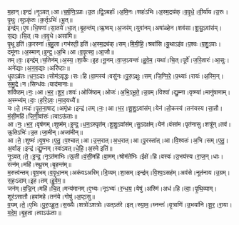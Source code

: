 

  
म॒हान्।इन्द्रः॑।नृ॒ऽवत्।आ।च॒र्ष॒णि॒ऽप्राः।उ॒त।द्वि॒ऽबर्हाः॑।अ॒मि॒नः।सहः॑ऽभिः।अ॒स्म॒द्र्य॑क्।व॒वृ॒धे॒।वी॒र्या॑य।उ॒रुः।पृ॒थुः।सुऽकृ॑तः।क॒र्तृऽभिः॑।भू॒त्॥  
इन्द्र॑म्।ए॒व।धि॒षणा॑।सा॒तये॑।धा॒त्।बृ॒हन्त॑म्।ऋ॒ष्वम्।अ॒जर॑म्।युवा॑नम्।अषा॑ळ्हेन।शव॑सा।शू॒सु॒ऽवांस॑म्।स॒द्यः।चि॒त्।यः।व॒वृ॒धे।असा॑मि॥  
पृ॒थू इति॑।क॒रस्ना॑।ब॒हु॒ला।गभ॑स्ती॒ इति॑।अ॒स्म॒द्र्य॑क्।सम्।मि॒मी॒हि॒।श्रवां॑सि।यू॒थाऽइ॑व।प॒श्वः।प॒शु॒ऽपाः।दमू॑नाः।अ॒स्मान्।इ॒न्द्र॒।अ॒भि।आ।व॒वृ॒त्स्व॒।आ॒जौ॥  
तम्।वः॒।इन्द्र॑म्।च॒तिन॑म्।अ॒स्य॒।शा॒कैः।इ॒ह।नू॒नम्।वा॒ज॒ऽयन्तः॑।हु॒वे॒म॒।यथा॑।चि॒त्।पूर्वे॑।ज॒रि॒तारः॑।आ॒सुः।अने॑द्याः।अ॒न॒व॒द्याः।अरि॑ष्टाः॥  
धृ॒तऽव्र॑तः।ध॒न॒ऽदाः।सोम॑ऽवृद्धः।सः।हि।वा॒मस्य॑।वसु॑नः।पु॒रु॒ऽक्षुः।सम्।जि॒ग्मि॒रे॒।प॒थ्याः॑।रायः॑।अ॒स्मि॒न्।स॒मु॒द्रे।न।सिन्ध॑वः।याद॑मानाः॥  
शवि॑ष्ठम्।नः॒।आ।भ॒र॒।शू॒र॒।शवः॑।ओजि॑ष्ठम्।ओजः॑।अ॒भि॒ऽभू॒ते॒।उ॒ग्रम्।विश्वा॑।द्यु॒म्ना।वृष्ण्या॑।मानु॑षाणाम्।अ॒स्म्भ्य॑म्।दाः॒।ह॒रि॒ऽवः॒।मा॒द॒यध्यै॑॥  
यः।ते॒।मदः॑।पृ॒त॒ना॒षाट्।अमृ॑ध्रः।इन्द्र॑।तम्।नः॒।आ।भ॒र॒।शू॒शु॒ऽवांस॑म्।येन॑।तो॒कस्य॑।तन॑यस्य।सा॒तौ।मं॒सी॒महि॑।जि॒गी॒वांसः॑।त्वाऽऊ॑ताः॥  
आ।नः॒।भ॒र॒।वृष॑णम्।शुष्म॑म्।इ॒न्द्र॒।ध॒न॒ऽस्पृत॑म्।शू॒शु॒ऽवांस॑म्।सु॒ऽदक्ष॑म्।येन॑।वंसा॑म।पृत॑नासु।शत्रू॑न्।तव॑।ऊ॒तिऽभिः॑।उ॒त।जा॒मीन्।अजा॑मीन्॥  
आ।ते॒।शुष्मः॑।वृ॒ष॒भः।ए॒तु॒।प॒श्चात्।आ।उ॒त्त॒रात्।अ॒ध॒रात्।आ।पु॒रस्ता॑त्।आ।वि॒श्वतः॑।अ॒भि।सम्।ए॒तु॒।अ॒र्वाङ्।इन्द्र॑।द्यु॒म्नम्।स्वः॑ऽवत्।धे॒हि॒।अ॒स्मे इति॑॥  
नृ॒ऽवत्।ते॒।इ॒न्द्र॒।नृऽत॑माभिः।ऊ॒ती।वं॒सी॒महि॑।वा॒मम्।श्रोम॑तेभिः।ईक्षे॑।हि।वस्वः॑।उ॒भय॑स्य।रा॒ज॒न्।धाः।रत्न॑म्।महि॑।स्थू॒रम्।बृ॒हन्त॑म्॥  
म॒रुत्व॑न्तम्।वृ॒ष॒भम्।व॒वृ॒धा॒नम्।अक॑वऽअरिम्।दि॒व्यम्।शा॒सम्।इन्द्र॑म्।वि॒श्व॒ऽसह॑म्।अव॑से।नूत॑नाय।उ॒ग्रम्।स॒हः॒ऽदाम्।इ॒ह।तम्।हु॒वे॒म॒॥  
जन॑म्।व॒ज्रि॒न्।महि॑।चि॒त्।मन्य॑मानम्।ए॒भ्यः।नृऽभ्यः॑।र॒न्ध॒य॒।येषु॑।अस्मि॑।अध॑।हि।त्वा॒।पृ॒थि॒व्याम्।शूर॑ऽसातौ।हवा॑महे।तन॑ये।गोषु॑।अ॒प्ऽसु॥  
व॒यम्।ते॒।ए॒भिः।पु॒रु॒ऽहू॒त॒।स॒ख्यैः।शत्रोः॑ऽशत्रोः।उत्ऽत॑रे।इत्।स्या॒म॒।घ्नन्तः॑।वृ॒त्राणि॑।उ॒भया॑नि।शू॒र॒।रा॒या।म॒दे॒म॒।बृ॒ह॒ता।त्वाऽऊ॑ताः॥  
